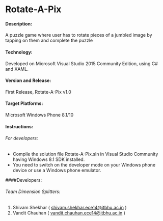 # Rotate-A-Pix

#### Description:
A puzzle game where user has to rotate pieces of a jumbled image by tapping on them and complete the puzzle

#### Technology:  
Developed on Microsoft Visual Studio 2015 Community Edition, using C# and XAML.   

#### Version and Release: 
First Release, Rotate-A-Pix v1.0  
 
#### Target Platforms: 
Microsoft Windows Phone 8.1/10  
 
#### Instructions:  
###### For developers: 
* Compile the solution file Rotate-A-Pix.sln in Visual Studio Community having Windows 8.1 SDK 
installed. 
* You need to switch on the developer mode on your Windows phone device or use a Windows phone emulator.
  
####Developers:   
###### Team Dimension Splitters:  
1. Shivam Shekhar ( shivam.shekhar.ece14@itbhu.ac.in )   
2. Vandit Chauhan ( vandit.chauhan.ece14@itbhu.ac.in )    

